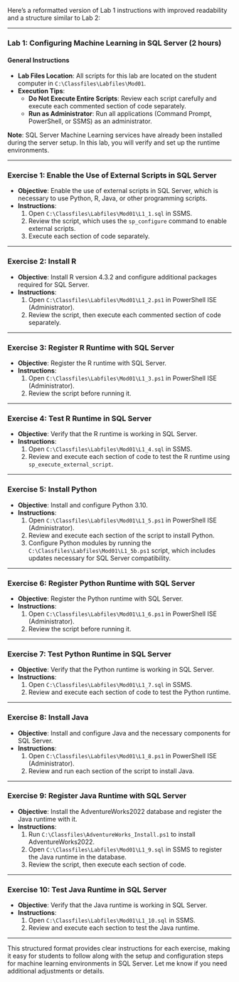 Here’s a reformatted version of Lab 1 instructions with improved readability and a structure similar to Lab 2:

---

### Lab 1: Configuring Machine Learning in SQL Server (2 hours)

#### General Instructions
- **Lab Files Location**: All scripts for this lab are located on the student computer in `C:\Classfiles\Labfiles\Mod01`.
- **Execution Tips**:
  - **Do Not Execute Entire Scripts**: Review each script carefully and execute each commented section of code separately.
  - **Run as Administrator**: Run all applications (Command Prompt, PowerShell, or SSMS) as an administrator.

**Note**: SQL Server Machine Learning services have already been installed during the server setup. In this lab, you will verify and set up the runtime environments.

---

### Exercise 1: Enable the Use of External Scripts in SQL Server
- **Objective**: Enable the use of external scripts in SQL Server, which is necessary to use Python, R, Java, or other programming scripts.
- **Instructions**:
  1. Open `C:\Classfiles\Labfiles\Mod01\L1_1.sql` in SSMS.
  2. Review the script, which uses the `sp_configure` command to enable external scripts.
  3. Execute each section of code separately.

---

### Exercise 2: Install R
- **Objective**: Install R version 4.3.2 and configure additional packages required for SQL Server.
- **Instructions**:
  1. Open `C:\Classfiles\Labfiles\Mod01\L1_2.ps1` in PowerShell ISE (Administrator).
  2. Review the script, then execute each commented section of code separately.

---

### Exercise 3: Register R Runtime with SQL Server
- **Objective**: Register the R runtime with SQL Server.
- **Instructions**:
  1. Open `C:\Classfiles\Labfiles\Mod01\L1_3.ps1` in PowerShell ISE (Administrator).
  2. Review the script before running it.

---

### Exercise 4: Test R Runtime in SQL Server
- **Objective**: Verify that the R runtime is working in SQL Server.
- **Instructions**:
  1. Open `C:\Classfiles\Labfiles\Mod01\L1_4.sql` in SSMS.
  2. Review and execute each section of code to test the R runtime using `sp_execute_external_script`.

---

### Exercise 5: Install Python
- **Objective**: Install and configure Python 3.10.
- **Instructions**:
  1. Open `C:\Classfiles\Labfiles\Mod01\L1_5.ps1` in PowerShell ISE (Administrator).
  2. Review and execute each section of the script to install Python.
  3. Configure Python modules by running the `C:\Classfiles\Labfiles\Mod01\L1_5b.ps1` script, which includes updates necessary for SQL Server compatibility.

---

### Exercise 6: Register Python Runtime with SQL Server
- **Objective**: Register the Python runtime with SQL Server.
- **Instructions**:
  1. Open `C:\Classfiles\Labfiles\Mod01\L1_6.ps1` in PowerShell ISE (Administrator).
  2. Review the script before running it.

---

### Exercise 7: Test Python Runtime in SQL Server
- **Objective**: Verify that the Python runtime is working in SQL Server.
- **Instructions**:
  1. Open `C:\Classfiles\Labfiles\Mod01\L1_7.sql` in SSMS.
  2. Review and execute each section of code to test the Python runtime.

---

### Exercise 8: Install Java
- **Objective**: Install and configure Java and the necessary components for SQL Server.
- **Instructions**:
  1. Open `C:\Classfiles\Labfiles\Mod01\L1_8.ps1` in PowerShell ISE (Administrator).
  2. Review and run each section of the script to install Java.

---

### Exercise 9: Register Java Runtime with SQL Server
- **Objective**: Install the AdventureWorks2022 database and register the Java runtime with it.
- **Instructions**:
  1. Run `C:\Classfiles\AdventureWorks_Install.ps1` to install AdventureWorks2022.
  2. Open `C:\Classfiles\Labfiles\Mod01\L1_9.sql` in SSMS to register the Java runtime in the database.
  3. Review the script, then execute each section of code.

---

### Exercise 10: Test Java Runtime in SQL Server
- **Objective**: Verify that the Java runtime is working in SQL Server.
- **Instructions**:
  1. Open `C:\Classfiles\Labfiles\Mod01\L1_10.sql` in SSMS.
  2. Review and execute each section to test the Java runtime.

---

This structured format provides clear instructions for each exercise, making it easy for students to follow along with the setup and configuration steps for machine learning environments in SQL Server. Let me know if you need additional adjustments or details.
